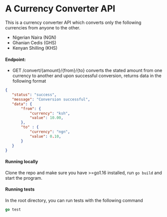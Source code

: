 # A Currency Converter API

This is a currency converter API which converts only the following currencies from anyone to the other.
- Nigerian Naira (NGN)
- Ghanian Cedis (GHS)
- Kenyan Shilling (KHS)


#### Endpoint:
* GET /convert/{amount}/{from}/{to} converts the stated amount from one currency to another and upon successful conversion, returns data in the following format
```json
{
   "status": "success",
   "message": "Conversion successful",
   "data": {
       "from": {
           "currency": "ksh",
           "value": 10.00,
       },
       "to" : {
           "currency": "ngn",
           "value": 0.10,
       }
   }
}
```

#### Running locally
Clone the repo and make sure you have &gt;=go1.16 installed, run `go build` and start the program.

#### Running tests
In the root directory, you can run tests with the following command 
```go
go test
```

